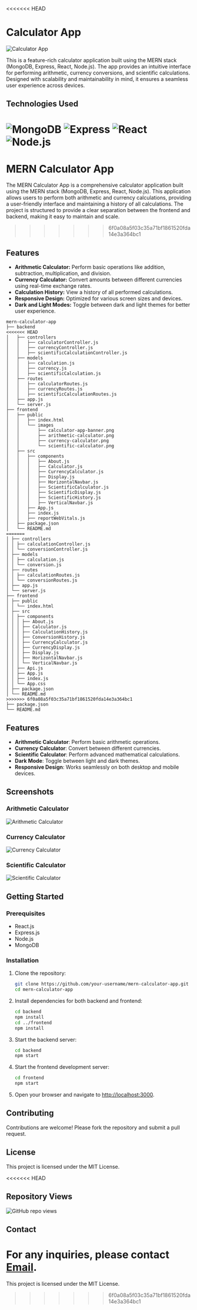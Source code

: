 <<<<<<< HEAD
# Calculator App

![Calculator App](./frontend/public/images/calculator-app-banner.png)

This is a feature-rich calculator application built using the MERN stack (MongoDB, Express, React, Node.js). The app provides an intuitive interface for performing arithmetic, currency conversions, and scientific calculations. Designed with scalability and maintainability in mind, it ensures a seamless user experience across devices.

## Technologies Used

![MongoDB](https://img.shields.io/badge/MongoDB-47A248?style=for-the-badge&logo=mongodb&logoColor=white)
![Express](https://img.shields.io/badge/Express.js-404D59?style=for-the-badge)
![React](https://img.shields.io/badge/React-20232A?style=for-the-badge&logo=react&logoColor=61DAFB)
![Node.js](https://img.shields.io/badge/Node.js-339933?style=for-the-badge&logo=nodedotjs&logoColor=white)
=======
# MERN Calculator App

The MERN Calculator App is a comprehensive calculator application built using the MERN stack (MongoDB, Express, React, Node.js). This application allows users to perform both arithmetic and currency calculations, providing a user-friendly interface and maintaining a history of all calculations. The project is structured to provide a clear separation between the frontend and backend, making it easy to maintain and scale.
>>>>>>> 6f0a08a5f03c35a71bf1861520fda14e3a364bc1

## Features

- **Arithmetic Calculator:** Perform basic operations like addition, subtraction, multiplication, and division.
- **Currency Calculator:** Convert amounts between different currencies using real-time exchange rates.
- **Calculation History:** View a history of all performed calculations.
- **Responsive Design:** Optimized for various screen sizes and devices.
- **Dark and Light Modes:** Toggle between dark and light themes for better user experience.

```
mern-calculator-app
├── backend
<<<<<<< HEAD
│   ├── controllers
│   │   ├── calculatorController.js
│   │   ├── currencyController.js
│   │   ├── scientificCalculationController.js
│   ├── models
│   │   ├── calculation.js
│   │   ├── currency.js
│   │   ├── scientificCalculation.js
│   ├── routes
│   │   ├── calculatorRoutes.js
│   │   ├── currencyRoutes.js
│   │   ├── scientificCalculationRoutes.js
│   ├── app.js
│   └── server.js
├── frontend
│   ├── public
│   │   ├── index.html
│   │   └── images
│   │       ├── calculator-app-banner.png
│   │       ├── arithmetic-calculator.png
│   │       ├── currency-calculator.png
│   │       └── scientific-calculator.png
│   ├── src
│   │   ├── components
│   │   │   ├── About.js
│   │   │   ├── Calculator.js
│   │   │   ├── CurrencyCalculator.js
│   │   │   ├── Display.js
│   │   │   ├── HorizontalNavbar.js
│   │   │   ├── ScientificCalculator.js
│   │   │   ├── ScientificDisplay.js
│   │   │   ├── ScientificHistory.js
│   │   │   ├── VerticalNavbar.js
│   │   ├── App.js
│   │   ├── index.js
│   │   ├── reportWebVitals.js
│   ├── package.json
│   └── README.md
=======
│ ├── controllers
│ │ ├── calculationController.js
│ │ └── conversionController.js
│ ├── models
│ │ ├── calculation.js
│ │ └── conversion.js
│ ├── routes
│ │ ├── calculationRoutes.js
│ │ └── conversionRoutes.js
│ ├── app.js
│ └── server.js
├── frontend
│ ├── public
│ │ └── index.html
│ ├── src
│ │ ├── components
│ │ │ ├── About.js
│ │ │ ├── Calculator.js
│ │ │ ├── CalculationHistory.js
│ │ │ ├── ConversionHistory.js
│ │ │ ├── CurrencyCalculator.js
│ │ │ ├── CurrencyDisplay.js
│ │ │ ├── Display.js
│ │ │ ├── HorizontalNavbar.js
│ │ │ └── VerticalNavbar.js
│ │ ├── Api.js
│ │ ├── App.js
│ │ ├── index.js
│ │ └── App.css
│ ├── package.json
│ └── README.md
>>>>>>> 6f0a08a5f03c35a71bf1861520fda14e3a364bc1
├── package.json
└── README.md
```

## Features

- **Arithmetic Calculator**: Perform basic arithmetic operations.
- **Currency Calculator**: Convert between different currencies.
- **Scientific Calculator**: Perform advanced mathematical calculations.
- **Dark Mode**: Toggle between light and dark themes.
- **Responsive Design**: Works seamlessly on both desktop and mobile devices.

## Screenshots

### Arithmetic Calculator
![Arithmetic Calculator](./frontend/public/images/arithmetic-calculator.png)

### Currency Calculator
![Currency Calculator](./frontend/public/images/currency-calculator.png)

### Scientific Calculator
![Scientific Calculator](./frontend/public/images/scientific-calculator.png)

## Getting Started

### Prerequisites

- React.js
- Express.js
- Node.js
- MongoDB

### Installation

1. Clone the repository:
   ```bash
   git clone https://github.com/your-username/mern-calculator-app.git
   cd mern-calculator-app
   ```

2. Install dependencies for both backend and frontend:
   ```bash
   cd backend
   npm install
   cd ../frontend
   npm install
   ```

3. Start the backend server:
   ```bash
   cd backend
   npm start
   ```

4. Start the frontend development server:
   ```bash
   cd frontend
   npm start
   ```

5. Open your browser and navigate to [http://localhost:3000](http://localhost:3000).

## Contributing

Contributions are welcome! Please fork the repository and submit a pull request.

## License

This project is licensed under the MIT License.

<<<<<<< HEAD
## Repository Views

![GitHub repo views](https://komarev.com/ghpvc/?username=your-username&repo=mern-calculator-app&color=blue)

## Contact

For any inquiries, please contact [Email](mailto:chetas.n.parekh@gmail.com).
=======
This project is licensed under the MIT License.
>>>>>>> 6f0a08a5f03c35a71bf1861520fda14e3a364bc1

